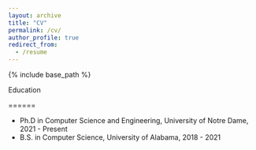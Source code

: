 ```yaml
---
layout: archive
title: "CV"
permalink: /cv/
author_profile: true
redirect_from:
  - /resume
---
```


{% include base_path %}

Education

======

* Ph.D in Computer Science and Engineering, University of Notre Dame, 2021 - Present
* B.S. in Computer Science, University of Alabama, 2018 - 2021
